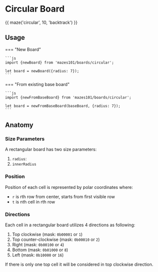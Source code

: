 # Circular Board

{{ maze('circular', 10, 'backtrack') }}

## Usage


=== "New Board"

    ```js
    import {newBoard} from 'mazes101/boards/circular';
    
    let board = newBoard({radius: 7});
    ```

=== "From existing base board"

    ```js
    import {newFromBaseBoard} from 'mazes101/boards/circular';
    
    let board = newFromBaseBoard(baseBoard, {radius: 7});
    ```

## Anatomy

### Size Parameters

A rectangular board has two size parameters:

1. `radius`: 
2. `innerRadius`

### Position

Position of each cell is represented by polar coordinates where:

* `r` is rth row from center, starts from first visible row
* `t` is nth cell in rth row

### Directions

Each cell in a rectangular board utilizes 4 directions as following:

1. Top clockwise (mask: `0b00001` or `1`)
2. Top counter-clockwise (mask: `0b00010` or `2`)
3. Right (mask: `0b00100` or `4`)
4. Bottom (mask: `0b01000` or `8`)
5. Left (mask: `0b10000` or `16`)

If there is only one top cell it will be considered in top clockwise direction.
